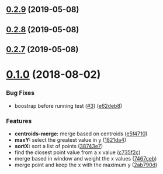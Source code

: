 ## [0.2.9](https://github.com/mljs/array-xy/compare/v0.2.8...v0.2.9) (2019-05-08)



## [0.2.8](https://github.com/mljs/array-xy/compare/v0.2.7...v0.2.8) (2019-05-08)



## [0.2.7](https://github.com/mljs/array-xy/compare/v0.1.0...v0.2.7) (2019-05-08)



# [0.1.0](https://github.com/mljs/array-xy/compare/7467ceb...v0.1.0) (2018-08-02)


### Bug Fixes

* boostrap before running test ([#3](https://github.com/mljs/array-xy/issues/3)) ([e62deb8](https://github.com/mljs/array-xy/commit/e62deb8))


### Features

* **centroids-merge:** merge based on centroids ([e5f4710](https://github.com/mljs/array-xy/commit/e5f4710))
* **maxY:** select the greatest value in y ([1821da4](https://github.com/mljs/array-xy/commit/1821da4))
* **sortX:** sort a list of points ([38743e7](https://github.com/mljs/array-xy/commit/38743e7))
* find the closest point value from a x value ([c735f2c](https://github.com/mljs/array-xy/commit/c735f2c))
* merge based in window and weight the x values ([7467ceb](https://github.com/mljs/array-xy/commit/7467ceb))
* merge point and keep the x with the maximum y ([2ab790d](https://github.com/mljs/array-xy/commit/2ab790d))



